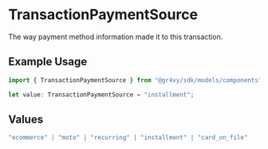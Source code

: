 # TransactionPaymentSource

The way payment method information made it to this transaction.

## Example Usage

```typescript
import { TransactionPaymentSource } from "@gr4vy/sdk/models/components";

let value: TransactionPaymentSource = "installment";
```

## Values

```typescript
"ecommerce" | "moto" | "recurring" | "installment" | "card_on_file"
```